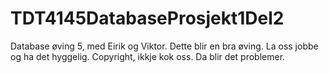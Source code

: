 # TDT4145DatabaseProsjekt1Del2
Database øving 5, med Eirik og Viktor. Dette blir en bra øving. La oss jobbe og ha det hyggelig. Copyright, ikkje kok oss. Da blir det problemer.
